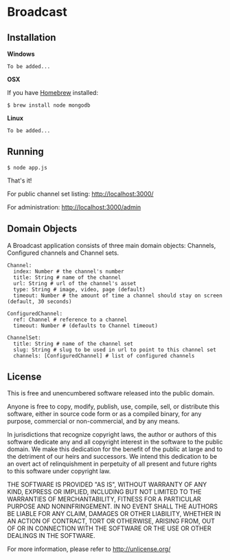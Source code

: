 # Broadcast

## Installation

**Windows**

    To be added...

**OSX**

If you have [Homebrew](http://mxcl.github.com/homebrew/) installed:

    $ brew install node mongodb

**Linux**

    To be added...

## Running

    $ node app.js

That's it!

For public channel set listing: [http://localhost:3000/](http://localhost:3000/)

For administration: [http://localhost:3000/admin](http://localhost:3000/admin)

## Domain Objects

A Broadcast application consists of three main domain objects: Channels,
Configured channels and Channel sets.

    Channel:
      index: Number # the channel's number
      title: String # name of the channel
      url: String # url of the channel's asset
      type: String # image, video, page (default)
      timeout: Number # the amount of time a channel should stay on screen (default, 30 seconds)
    
    ConfiguredChannel:
      ref: Channel # reference to a channel
      timeout: Number # (defaults to Channel timeout)
    
    ChannelSet:
      title: String # name of the channel set
      slug: String # slug to be used in url to point to this channel set
      channels: [ConfiguredChannel] # list of configured channels

## License

This is free and unencumbered software released into the public domain.

Anyone is free to copy, modify, publish, use, compile, sell, or
distribute this software, either in source code form or as a compiled
binary, for any purpose, commercial or non-commercial, and by any
means.

In jurisdictions that recognize copyright laws, the author or authors
of this software dedicate any and all copyright interest in the
software to the public domain. We make this dedication for the benefit
of the public at large and to the detriment of our heirs and
successors. We intend this dedication to be an overt act of
relinquishment in perpetuity of all present and future rights to this
software under copyright law.

THE SOFTWARE IS PROVIDED "AS IS", WITHOUT WARRANTY OF ANY KIND,
EXPRESS OR IMPLIED, INCLUDING BUT NOT LIMITED TO THE WARRANTIES OF
MERCHANTABILITY, FITNESS FOR A PARTICULAR PURPOSE AND NONINFRINGEMENT.
IN NO EVENT SHALL THE AUTHORS BE LIABLE FOR ANY CLAIM, DAMAGES OR
OTHER LIABILITY, WHETHER IN AN ACTION OF CONTRACT, TORT OR OTHERWISE,
ARISING FROM, OUT OF OR IN CONNECTION WITH THE SOFTWARE OR THE USE OR
OTHER DEALINGS IN THE SOFTWARE.

For more information, please refer to <http://unlicense.org/>
